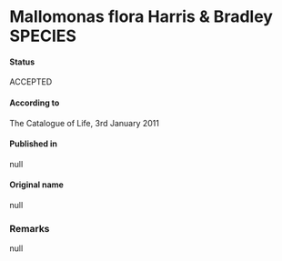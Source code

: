 Mallomonas flora Harris & Bradley SPECIES
=======

#### Status
ACCEPTED

#### According to
The Catalogue of Life, 3rd January 2011

#### Published in
null

#### Original name
null

### Remarks
null